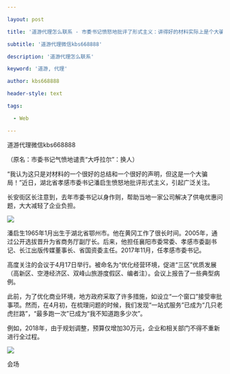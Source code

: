 ---
layout: post
title: '道游代理怎么联系 - 市委书记愤怒地批评了形式主义：讲得好的材料实际上是个大骗局'
subtitle: '道游代理微信kbs668888'
description: '道游代理怎么联系'
keyword: '道游, 代理'
author: kbs668888
header-style: text
tags:
  - Web
---
道游代理微信kbs668888

（原名：市委书记气愤地谴责“大呼拉尔”：换人）

“我认为这只是对材料的一个很好的总结和一个很好的声明，但这是一个大骗局！”近日，湖北省孝感市委书记潘启生愤怒地批评形式主义，引起广泛关注。

长安街区长注意到，去年市委书记以身作则，帮助当地一家公司解决了供电优惠问题，大大减轻了企业负担。

![](http://dingyue.ws.126.net/i2KCrY8ADHjhzn=eAPBJvqkRcROhjviRec8SUYItWkj7g1555636978367.jpg)

潘启生1965年1月出生于湖北省鄂州市。他在黄冈工作了很长时间。2005年，通过公开选拔晋升为省商务厅副厅长。后来，他担任襄阳市委常委、孝感市委副书记、长江出版传媒董事长、省国资委主任。2017年11月，任孝感市委书记。

高度关注的会议于4月17日举行。被命名为“优化经营环境，促进“三区”优质发展（高新区、空港经济区、双峰山旅游度假区、编者注）。会议上报告了一些典型病例。

此前，为了优化商业环境，地方政府采取了许多措施，如设立“一个窗口”接受审批事项。然而，在4月初，在梳理问题的时候，我们发现“一站式服务”已成为“几只老虎拦路”，“最多跑一次”已成为“我不知道跑多少次”。

例如，2018年，由于规划调整，预算仅增加30万元，企业和相关部门不得不重新进行全过程。

![](http://dingyue.ws.126.net/OMSuHaXBSPo=DY3QdhyKpYzVUXFQl1rfXsDQ8Wg1T6sNB1555636978369.jpg)

会场

